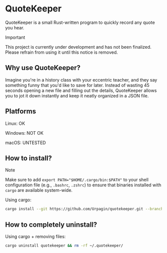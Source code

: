 # QuoteKeeper

QuoteKeeper is a small Rust-written program to quickly record any quote you hear.

> [!IMPORTANT]
> This project is currently under development and has not been finalized. Please refrain from using it until this notice is removed.

## Why use QuoteKeeper?

Imagine you're in a history class with your eccentric teacher, and they say something funny that you'd like to save for later. Instead of wasting 45 seconds opening a new file and filling out the details, QuoteKeeper allows you to jot it down instantly and keep it neatly organized in a JSON file.

## Platforms

Linux: OK

Windows: NOT OK

macOS: UNTESTED

## How to install?


> [!NOTE]
> Make sure to add `export PATH="$HOME/.cargo/bin:$PATH"` to your shell configuration file (e.g., `.bashrc`, `.zshrc`) to ensure that binaries installed with `cargo` are available system-wide.

Using cargo:
```bash
cargo install --git https://github.com/Urpagin/quotekeeper.git --branch master
```

## How to completely uninstall?

Using cargo + removing files:

```bash
cargo uninstall quotekeeper && rm -rf ~/.quotekeeper/
```
